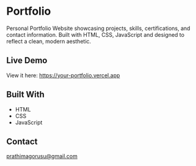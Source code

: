 # Portfolio
Personal Portfolio Website showcasing projects, skills, certifications, and contact information. Built with HTML, CSS, JavaScript and designed to reflect a clean, modern aesthetic.

## Live Demo
View it here: https://your-portfolio.vercel.app

## Built With
- HTML
- CSS
- JavaScript

## Contact
prathimagorusu@gmail.com
